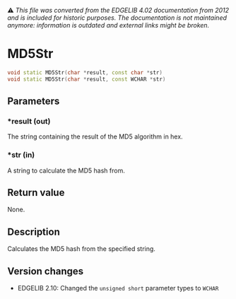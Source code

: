 :warning: _This file was converted from the EDGELIB 4.02 documentation from 2012 and is included for historic purposes. The documentation is not maintained anymore: information is outdated and external links might be broken._

# MD5Str


```c++
void static MD5Str(char *result, const char *str) 
void static MD5Str(char *result, const WCHAR *str)
```

## Parameters
### *result (out)
The string containing the result of the MD5 algorithm in hex.

### *str (in)
A string to calculate the MD5 hash from.

## Return value
None.

## Description
Calculates the MD5 hash from the specified string.

## Version changes
- EDGELIB 2.10: Changed the `unsigned short` parameter types to `WCHAR`

